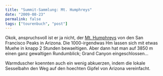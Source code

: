 ```yaml
---
title: "Summit-Sammlung: Mt. Humphreys"
date: "2009-08-23"
permalink: false
tags: ["tourenbuch", "post"]
---
```


Okok, anspruchsvoll ist er ja nicht, der [Mt. Humphreys](http://de.wikipedia.org/wiki/Humphreys_Peak) von den San Francisco Peaks in Arizona. Die 1000-irgendwas Hm lassen sich mit etwas Muehe in knapp 2 Stunden bewaeltigen. Aber dann hat man auf 3850 m einen ganz gewaltigen Rundumblick; Grand Canyon eingeschlossen...

Warmduscher koennten auch ein wenig abkuerzen, indem die lokale Sesselbahn den Weg auf den hoechten Gipfel von Arizona vereinfacht.
